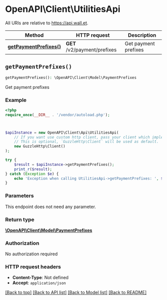 # OpenAPI\Client\UtilitiesApi

All URIs are relative to https://api.wall.et.

Method | HTTP request | Description
------------- | ------------- | -------------
[**getPaymentPrefixes()**](UtilitiesApi.md#getPaymentPrefixes) | **GET** /v2/payment/prefixes | Get payment prefixes


## `getPaymentPrefixes()`

```php
getPaymentPrefixes(): \OpenAPI\Client\Model\PaymentPrefixes
```

Get payment prefixes

### Example

```php
<?php
require_once(__DIR__ . '/vendor/autoload.php');



$apiInstance = new OpenAPI\Client\Api\UtilitiesApi(
    // If you want use custom http client, pass your client which implements `GuzzleHttp\ClientInterface`.
    // This is optional, `GuzzleHttp\Client` will be used as default.
    new GuzzleHttp\Client()
);

try {
    $result = $apiInstance->getPaymentPrefixes();
    print_r($result);
} catch (Exception $e) {
    echo 'Exception when calling UtilitiesApi->getPaymentPrefixes: ', $e->getMessage(), PHP_EOL;
}
```

### Parameters

This endpoint does not need any parameter.

### Return type

[**\OpenAPI\Client\Model\PaymentPrefixes**](../Model/PaymentPrefixes.md)

### Authorization

No authorization required

### HTTP request headers

- **Content-Type**: Not defined
- **Accept**: `application/json`

[[Back to top]](#) [[Back to API list]](../../README.md#endpoints)
[[Back to Model list]](../../README.md#models)
[[Back to README]](../../README.md)
